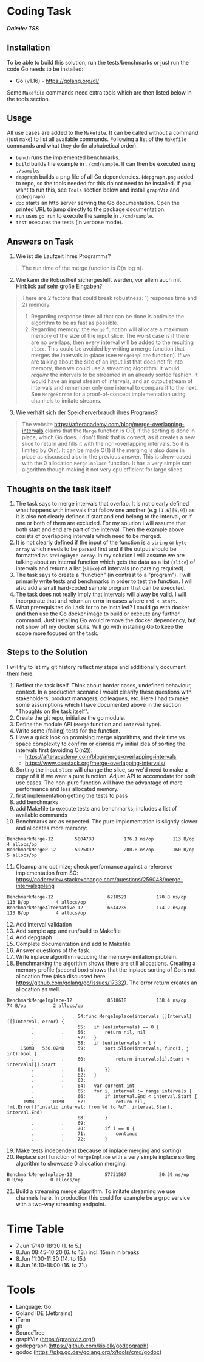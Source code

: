 # Coding Task
##### Daimler TSS

## Installation

To be able to build this solution, run the tests/benchmarks or just run the code Go needs to be installed:
- Go (v1.16) - https://golang.org/dl/

Some `Makefile` commands need extra tools which are then listed below in the tools section.

## Usage
All use cases are added to the `Makefile`. It can be called without a command (just `make`) to list all available commands.
Following a list of the `Makefile` commands and what they do (in alphabetical order).

- `bench` runs the implemented benchmarks.
- `build` builds the example in `./cmd/sample`. It can then be executed using `./sample`.
- `depgraph` builds a png file of all Go dependencies. (`depgraph.png` added to repo, so the tools needed for this 
  do not need to be installed. If you want to run this, see `Tools` section below and install `graphViz` and `godepgraph`)
- `doc` starts an http server serving the Go documentation. Open the printed URL to jump directly to the package documentation.
- `run` uses `go run` to execute the sample in `./cmd/sample`.
- `test` executes the tests (in verbose mode).

## Answers on Task
1) Wie ist die Laufzeit Ihres Programms?
> The run time of the merge function is O(n log n).
2) Wie kann die Robustheit sichergestellt werden, vor allem auch mit Hinblick auf sehr große Eingaben?
> There are 2 factors that could break robustness: 1) response time and 2) memory.
> 1) Regarding response time: all that can be done is optimise the algorithm to be as fast as possible.
> 2) Regarding memory: the `Merge` function will allocate a maximum memory of the size of the input slice. The worst
     case is if there are no overlaps, then every interval will be added to the resulting `slice`. This could be avoided 
     by writing a merge function that merges the intervals in-place (see `MergeInplace` function).
     If we are talking about the size of an input list that does not fit into memory, then we could use a streaming 
     algorithm. It would _require_ the intervals to be streamed in an already sorted fashion. It would have an input 
     stream of intervals, and an output stream of intervals and remember only one interval to compare it to the next.
     See `MergeStream` for a proof-of-concept implementation using channels to imitate streams.
3) Wie verhält sich der Speicherverbrauch ihres Programs?
> The website https://afteracademy.com/blog/merge-overlapping-intervals claims that the `Merge` function is O(1) if 
> the sorting is done in place, which Go does. I don't think that is correct, as it creates a new slice to return 
> and fills it with the non-overlapping intervals. So it is limited by O(n). It can be made O(1) if the merging is also
> done in place as discussed also in the previous answer. This is show-cased with the 0 allocation `MergeInplace` function.
> It has a very simple sort algorithm though making it not very cpu efficient for large slices.

## Thoughts on the task itself
1) The task says to merge intervals that overlap. It is not clearly defined what happens with intervals that
   follow one another (e.g `[1,6][6,9]`) as it is also not clearly defined if start and end belong to the interval,
   or if one or both of them are excluded. For my solution I will assume that both start and end are part of the interval.
   Then the example above cosists of overlapping intervals which need to be merged.
2) It is not clearly defined if the input of the function is a `string` or `byte array` which needs to be parsed first and
   if the output should be formatted as `string`/`byte array`. In my solution I will assume we are talking about an internal function
   which gets the data as a list (`slice`) of intervals and returns a list (`slice`) of intervals (no parsing required).
3) The task says to create a "function" (in contrast to a "program"). I will primarily write tests and benchmarks 
   in order to test the function. I will also add a small hard-coded sample program that can be executed.
4) The task does not really imply that intervals will alway be valid. I will incorporate that and return an error in 
   cases where `end < start`.
5) What prerequisites do I ask for to be installed? I could go with docker and then use the Go docker image to build 
   or execute any further command. Just installing Go would remove the docker dependency, but not show off my docker skills.
   Will go with installing Go to keep the scope more focused on the task.

## Steps to the Solution
I will try to let my git history reflect my steps and additionally document them here.
1) Reflect the task itself. Think about border cases, undefined behaviour, context. In a production scenario I would
   clearify these questions with stakeholders, product managers, colleagues, etc. Here I had to make some assumptions
   which I have documented above in the section "Thoughts on the task itself".
2) Create the git repo, initialize the go module.
3) Define the module API (`Merge` function and `Interval` type).
4) Write some (failing) tests for the function.
5) Have a quick look on promising merge algorithms, and their time vs space complexity to confirm or dismiss my initial 
   idea of sorting the intervals first (avoiding O(n2)):
   - https://afteracademy.com/blog/merge-overlapping-intervals
   - https://www.csestack.org/merge-overlapping-intervals/
6) Sorting the input `slice` will change the slice, so we'd need to make a copy of it if we want a pure function. Adjust
   API to accomodate for both use cases. The non-pure function will have the advantage of more performance and less allocated
   memory.
7) first implementation getting the tests to pass
8) add benchmarks
9) add Makefile to execute tests and benchmarks; includes a list of available commands
10) Benchmarks are as expected. The pure implementation is slightly slower and allocates more memory:
```
BenchmarkMerge-12     	 5804788	       176.1 ns/op	     113 B/op	       4 allocs/op
BenchmarkMergeP-12    	 5925892	       200.8 ns/op	     160 B/op	       5 allocs/op
```
11) Cleanup and optimize; check performance against a reference implementation from SO: https://codereview.stackexchange.com/questions/259048/merge-intervalsgolang
```
BenchmarkMerge-12               	 6218521	       170.8 ns/op	     113 B/op	       4 allocs/op
BenchmarkMergeAlternative-12    	 6644235	       174.2 ns/op	     113 B/op	       4 allocs/op
```
12) Add interval validation
13) Add sample app and run/build to Makefile
14) Add depgraph
15) Complete documentation and add to Makefile
16) Answer questions of the task.
17) Write inplace algorithm reducing the memory-limitation problem.
18) Benchmarking the algorithm shows there are still allocations. Creating a memory profile (second box) shows that the 
    inplace sorting of Go is not allocation free (also discussed here https://github.com/golang/go/issues/17332). 
    The error return creates an allocation as well.
```
BenchmarkMergeInplace-12        	 8518618	       138.4 ns/op	      74 B/op	       2 allocs/op
```
```
         .          .     54:func MergeInplace(intervals []Interval) ([]Interval, error) {
         .          .     55:	if len(intervals) == 0 {
         .          .     56:		return nil, nil
         .          .     57:	}
         .          .     58:	if len(intervals) > 1 {
     150MB   530.02MB     59:		sort.Slice(intervals, func(i, j int) bool {
         .          .     60:			return intervals[i].Start < intervals[j].Start
         .          .     61:		})
         .          .     62:	}
         .          .     63:
         .          .     64:	var current int
         .          .     65:	for i, interval := range intervals {
         .          .     66:		if interval.End < interval.Start {
      19MB      101MB     67:			return nil, fmt.Errorf("invalid interval: from %d to %d", interval.Start, interval.End)
         .          .     68:		}
         .          .     69:
         .          .     70:		if i == 0 {
         .          .     71:			continue
         .          .     72:		}
```
19) Make tests independent (because of inplace merging and sorting)
20) Replace sort function of `MergeInplace` with a very simple inplace sorting algorithm to showcase 0 allocation merging:
```
BenchmarkMergeInplace-12        	57731587	        20.39 ns/op	       0 B/op	       0 allocs/op
```
21) Build a streaming merge algorithm. To imitate streaming we use channels here. In production this could for example be
    a grpc service with a two-way streaming endpoint.

# Time Table
- 7.Jun 17:40-18:30 (1. to 5.)
- 8.Jun 08:45-10:20 (6. to 13.) incl. 15min in breaks
- 8.Jun 11:00-11:30 (14. to 15.)
- 8.Jun 16:10-18:00 (16. to 21.)

# Tools
- Language: Go
- Goland IDE (Jetbrains)
- iTerm
- git
- SourceTree
- graphViz (https://graphviz.org/)
- godepgraph (https://github.com/kisielk/godepgraph)
- godoc (https://pkg.go.dev/golang.org/x/tools/cmd/godoc)
